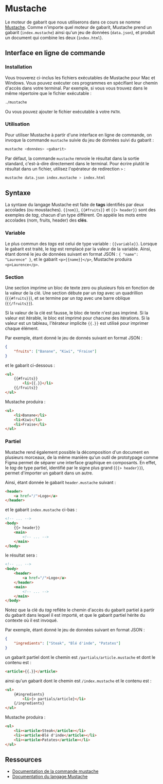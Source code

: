 # Mustache

Le moteur de gabarit que nous utiliserons dans ce cours se nomme
[Mustache](https://mustache.github.io). Comme n'importe quel moteur de
gabarit, Mustache prend un gabarit (`index.mustache`) ainsi qu'un jeu
de données (`data.json`), et produit un document qui combine les deux
(`index.html`).

## Interface en ligne de commande

### Installation

Vous trouverez ci-inclus les fichiers exécutables de Mustache pour
Mac et Windows. Vous pouvez exécuter ces programmes en spécifiant leur chemin d'accès dans votre terminal. Par exemple, si vous vous trouvez
dans le même répertoire que le fichier exécutable :

```sh
./mustache
```

Ou vous pouvez ajouter le fichier exécutable à votre `PATH`.

### Utilisation

Pour utiliser Mustache à partir d'une interface en ligne de commande,
on invoque la commande `mustache` suivie du jeu de données suivi du
gabarit :

```sh
mustache <données> <gabarit>
```

Par défaut, la commande `mustache` renvoie le résultat dans la sortie
standard, c'est-à-dire directement dans le terminal. Pour écrire
plutôt le résultat dans un fichier, utilisez l'opérateur de
redirection `>` :

```sh
mustache data.json index.mustache > index.html
```

## Syntaxe

La syntaxe du langage Mustache est faite de **tags** identifiés par
deux accolades (ou moustaches). `{{nom}}`, `{{#fruits}}` et `{{>
header}}` sont des exemples de *tag*, chacun d'un type différent. On
appèle les mots entre accolades (nom, fruits, header) des **clés**.

### Variable

Le plus commun des *tags* est celui de type variable : `{{variable}}`.
Lorsque le gabarit est traité, le *tag* est remplacé par la valeur
de la variable. Ainsi, étant donné le jeu de données suivant en format JSON : `{ "name": "Laurence" }`, et le gabarit `<p>{{name}}</p>`,
Mustache produira `<p>Laurence</p>`.

### Section

Une section imprime un bloc de texte zero ou plusieurs fois en
fonction de la valeur de la clé. Une section débute par un *tag*
avec un quadrillion (`{{#fruits}}`), et se termine par un *tag* avec
une barre oblique (`{{/fruits}}`).

Si la valeur de la clé est fausse, le bloc de texte n'est pas
imprimé. Si la valeur est itérable, le bloc est imprimé pour
chacune des itérations. Si la valeur est un tableau, l'itérateur
implicite `{{.}}` est utilisé pour imprimer chaque élément.

Par exemple, étant donné le jeu de donnés suivant en format JSON :

```json
{
	"fruits": ["Banane", "Kiwi", "Fraise"]
}
```

et le gabarit ci-dessous :

```html
<ul>
	{{#fruits}}
		<li>{{.}}</li>
	{{/fruits}}
</ul>
```

Mustache produira :

```html
<ul>
	<li>Banane</li>
	<li>Kiwi</li>
	<li>Fraise</li>
</ul>
```

### Partiel

Mustache rend également possible la décomposition d'un document en
plusieurs morceaux, de la même manière qu'un outil de prototypage
comme Figma permet de séparer une interface graphique en composants.
En effet, le *tag* de type partiel, identifié par le signe plus grand
(`{{> header}}`), permet d'importer un gabarit dans un autre.

Ainsi, étant donnée le gabarit `header.mustache` suivant :

```html
<header>
	<a href="/">Logo</a>
</header>
```

et le gabarit `index.mustache` ci-bas :

```html
<!-- ... -->
<body>
	{{> header}}
	<main>
		<!-- ... -->
	</main>
</body>
```

le résultat sera :

```html
<!-- ... -->
<body>
	<header>
		<a href="/">Logo</a>
	</header>
	<main>
		<!-- ... -->
	</main>
</body>
```

Notez que la clé du *tag* reflète le chemin d'accès du gabarit
partiel à partir du gabarit dans lequel il est importé, et que le
gabarit partiel hérite du contexte où il est invoqué.

Par exemple, étant donné le jeu de données suivant en format JSON :

```json
{
	"ingredients": ["Steak", "Blé d'inde", "Patates"]
}
```

un gabarit partiel dont le chemin est `/partials/article.mustache` et
dont le contenu est :

```html
<article>{{.}}</article>
```

ainsi qu'un gabarit dont le chemin est `/index.mustache` et le contenu
est :

```html
<ul>
	{#ingredients}
		<li>{> partials/article}</li>
	{/ingredients}
</ul>
```

Mustache produira :

```html
<ul>
	<li><article>Steak</article></li>
	<li><article>Blé d'inde</article></li>
	<li><article>Patates</article></li>
</ul>
```

## Ressources

- [Documentation de la commande mustache](https://mustache.github.io/mustache.1.html)
- [Documentation du langage Mustache](https://mustache.github.io/mustache.5.html)
